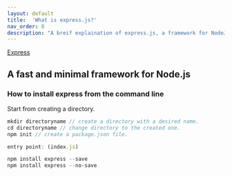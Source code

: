 ```yaml
---
layout: default
title:  'What is express.js?'
nav_order: 8
description: "A breif explaination of express.js, a framework for NodeJS and how to use it."
---
```


[Express](https://expressjs.com)

## A fast and minimal framework for Node.js

### How to install express from the command line

Start from creating a directory.

```javascript
mkdir directoryname // create a directory with a desired name.
cd directoryname // change directory to the created one.
npm init // create a package.json file.
```

```javascript
entry point: (index.js)
```

```javascript
npm install express --save
npm install express --no-save
```
